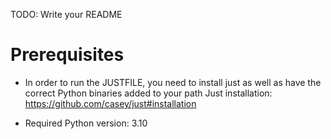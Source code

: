 TODO: Write your README

# Prerequisites

- In order to run the JUSTFILE, you need to install just as well as have the correct Python binaries added to your path Just installation: https://github.com/casey/just#installation

- Required Python version: 3.10
